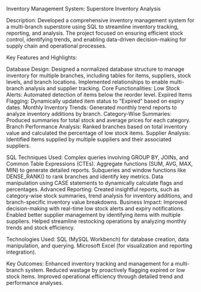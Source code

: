 Inventory Management System: Superstore Inventory Analysis

Description:
Developed a comprehensive inventory management system for a multi-branch superstore using SQL to streamline inventory tracking, reporting, and analysis. The project focused on ensuring efficient stock control, identifying trends, and enabling data-driven decision-making for supply chain and operational processes.

Key Features and Highlights:

Database Design:
Designed a normalized database structure to manage inventory for multiple branches, including tables for items, suppliers, stock levels, and branch locations.
Implemented relationships to enable multi-branch analysis and supplier tracking.
Core Functionalities:
Low Stock Alerts: Automated detection of items below the reorder level.
Expired Items Flagging: Dynamically updated item status to "Expired" based on expiry dates.
Monthly Inventory Trends: Generated monthly trend reports to analyze inventory additions by branch.
Category-Wise Summaries: Produced summaries for total stock and average prices for each category.
Branch Performance Analysis: Ranked branches based on total inventory value and calculated the percentage of low stock items.
Supplier Analysis: Identified items supplied by multiple suppliers and their associated suppliers.

SQL Techniques Used:
Complex queries involving GROUP BY, JOINs, and Common Table Expressions (CTEs).
Aggregate functions (SUM, AVG, MAX, MIN) to generate detailed reports.
Subqueries and window functions like DENSE_RANK() to rank branches and identify key metrics.
Data manipulation using CASE statements to dynamically calculate flags and percentages.
Advanced Reporting:
Created insightful reports, such as category-wise stock summaries, trend analysis for inventory additions, and branch-specific inventory value breakdowns.
Business Impact:
Improved decision-making with real-time low stock alerts and expiry notifications.
Enabled better supplier management by identifying items with multiple suppliers.
Helped streamline restocking operations by analyzing monthly trends and stock efficiency.

Technologies Used:
SQL (MySQL Workbench) for database creation, data manipulation, and querying.
Microsoft Excel (for visualization and reporting integration).

Key Outcomes:
Enhanced inventory tracking and management for a multi-branch system.
Reduced wastage by proactively flagging expired or low stock items.
Improved operational efficiency through detailed trend and performance analyses.